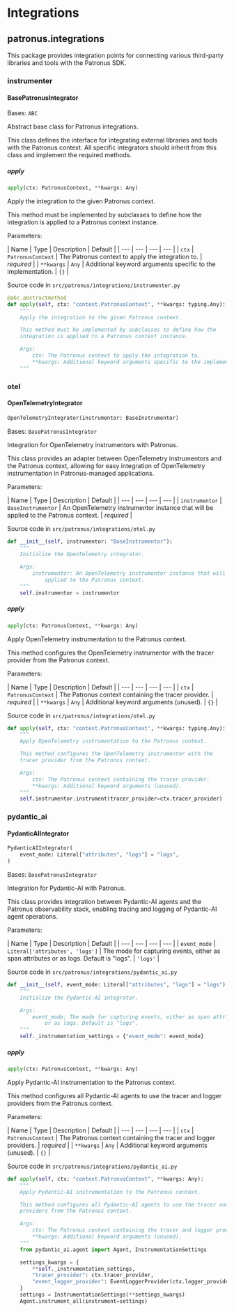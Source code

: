 # Integrations

## patronus.integrations

This package provides integration points for connecting various third-party libraries and tools with the Patronus SDK.

### instrumenter

#### BasePatronusIntegrator

Bases: `ABC`

Abstract base class for Patronus integrations.

This class defines the interface for integrating external libraries and tools with the Patronus context. All specific integrators should inherit from this class and implement the required methods.

##### apply

```python
apply(ctx: PatronusContext, **kwargs: Any)

```

Apply the integration to the given Patronus context.

This method must be implemented by subclasses to define how the integration is applied to a Patronus context instance.

Parameters:

| Name | Type | Description | Default | | --- | --- | --- | --- | | `ctx` | `PatronusContext` | The Patronus context to apply the integration to. | *required* | | `**kwargs` | `Any` | Additional keyword arguments specific to the implementation. | `{}` |

Source code in `src/patronus/integrations/instrumenter.py`

```python
@abc.abstractmethod
def apply(self, ctx: "context.PatronusContext", **kwargs: typing.Any):
    """
    Apply the integration to the given Patronus context.

    This method must be implemented by subclasses to define how the
    integration is applied to a Patronus context instance.

    Args:
        ctx: The Patronus context to apply the integration to.
        **kwargs: Additional keyword arguments specific to the implementation.
    """

```

### otel

#### OpenTelemetryIntegrator

```python
OpenTelemetryIntegrator(instrumentor: BaseInstrumentor)

```

Bases: `BasePatronusIntegrator`

Integration for OpenTelemetry instrumentors with Patronus.

This class provides an adapter between OpenTelemetry instrumentors and the Patronus context, allowing for easy integration of OpenTelemetry instrumentation in Patronus-managed applications.

Parameters:

| Name | Type | Description | Default | | --- | --- | --- | --- | | `instrumentor` | `BaseInstrumentor` | An OpenTelemetry instrumentor instance that will be applied to the Patronus context. | *required* |

Source code in `src/patronus/integrations/otel.py`

```python
def __init__(self, instrumentor: "BaseInstrumentor"):
    """
    Initialize the OpenTelemetry integrator.

    Args:
        instrumentor: An OpenTelemetry instrumentor instance that will be
            applied to the Patronus context.
    """
    self.instrumentor = instrumentor

```

##### apply

```python
apply(ctx: PatronusContext, **kwargs: Any)

```

Apply OpenTelemetry instrumentation to the Patronus context.

This method configures the OpenTelemetry instrumentor with the tracer provider from the Patronus context.

Parameters:

| Name | Type | Description | Default | | --- | --- | --- | --- | | `ctx` | `PatronusContext` | The Patronus context containing the tracer provider. | *required* | | `**kwargs` | `Any` | Additional keyword arguments (unused). | `{}` |

Source code in `src/patronus/integrations/otel.py`

```python
def apply(self, ctx: "context.PatronusContext", **kwargs: typing.Any):
    """
    Apply OpenTelemetry instrumentation to the Patronus context.

    This method configures the OpenTelemetry instrumentor with the
    tracer provider from the Patronus context.

    Args:
        ctx: The Patronus context containing the tracer provider.
        **kwargs: Additional keyword arguments (unused).
    """
    self.instrumentor.instrument(tracer_provider=ctx.tracer_provider)

```

### pydantic_ai

#### PydanticAIIntegrator

```python
PydanticAIIntegrator(
    event_mode: Literal["attributes", "logs"] = "logs",
)

```

Bases: `BasePatronusIntegrator`

Integration for Pydantic-AI with Patronus.

This class provides integration between Pydantic-AI agents and the Patronus observability stack, enabling tracing and logging of Pydantic-AI agent operations.

Parameters:

| Name | Type | Description | Default | | --- | --- | --- | --- | | `event_mode` | `Literal['attributes', 'logs']` | The mode for capturing events, either as span attributes or as logs. Default is "logs". | `'logs'` |

Source code in `src/patronus/integrations/pydantic_ai.py`

```python
def __init__(self, event_mode: Literal["attributes", "logs"] = "logs"):
    """
    Initialize the Pydantic-AI integrator.

    Args:
        event_mode: The mode for capturing events, either as span attributes
            or as logs. Default is "logs".
    """
    self._instrumentation_settings = {"event_mode": event_mode}

```

##### apply

```python
apply(ctx: PatronusContext, **kwargs: Any)

```

Apply Pydantic-AI instrumentation to the Patronus context.

This method configures all Pydantic-AI agents to use the tracer and logger providers from the Patronus context.

Parameters:

| Name | Type | Description | Default | | --- | --- | --- | --- | | `ctx` | `PatronusContext` | The Patronus context containing the tracer and logger providers. | *required* | | `**kwargs` | `Any` | Additional keyword arguments (unused). | `{}` |

Source code in `src/patronus/integrations/pydantic_ai.py`

```python
def apply(self, ctx: "context.PatronusContext", **kwargs: Any):
    """
    Apply Pydantic-AI instrumentation to the Patronus context.

    This method configures all Pydantic-AI agents to use the tracer and logger
    providers from the Patronus context.

    Args:
        ctx: The Patronus context containing the tracer and logger providers.
        **kwargs: Additional keyword arguments (unused).
    """
    from pydantic_ai.agent import Agent, InstrumentationSettings

    settings_kwargs = {
        **self._instrumentation_settings,
        "tracer_provider": ctx.tracer_provider,
        "event_logger_provider": EventLoggerProvider(ctx.logger_provider),
    }
    settings = InstrumentationSettings(**settings_kwargs)
    Agent.instrument_all(instrument=settings)

```

